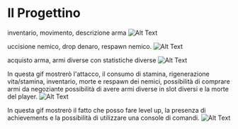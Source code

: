 # Il Progettino

inventario, movimento, descrizione arma
![Alt Text](part1.gif)

uccisione nemico, drop denaro, respawn nemico.
![Alt Text](part3.gif)

acquisto arma, armi diverse con statistiche diverse
![Alt Text](negozio.gif)

In questa gif mostrerò l'attacco, il consumo di stamina, rigenerazione vita/stamina, inventario, morte e respawn dei nemici, possibilità di comprare armi da negoziante
possibilità di avere armi diverse in slot diversi e la morte del player.
![Alt Text](main.gif)

In questa gif mostrerò il fatto che posso fare level up, la presenza di achievements e la possibilità di utilizzare una console di comandi.
![Alt Text](other.gif)
